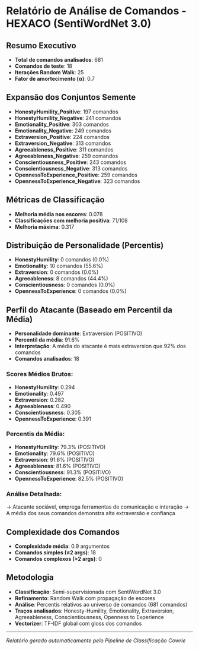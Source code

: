 # Relatório de Análise de Comandos - HEXACO (SentiWordNet 3.0)

## Resumo Executivo
- **Total de comandos analisados**: 681
- **Comandos de teste**: 18
- **Iterações Random Walk**: 25
- **Fator de amortecimento (α)**: 0.7

## Expansão dos Conjuntos Semente
- **HonestyHumility_Positive**: 197 comandos
- **HonestyHumility_Negative**: 241 comandos
- **Emotionality_Positive**: 303 comandos
- **Emotionality_Negative**: 249 comandos
- **Extraversion_Positive**: 224 comandos
- **Extraversion_Negative**: 313 comandos
- **Agreeableness_Positive**: 311 comandos
- **Agreeableness_Negative**: 259 comandos
- **Conscientiousness_Positive**: 243 comandos
- **Conscientiousness_Negative**: 313 comandos
- **OpennessToExperience_Positive**: 259 comandos
- **OpennessToExperience_Negative**: 323 comandos

## Métricas de Classificação
- **Melhoria média nos escores**: 0.078
- **Classificações com melhoria positiva**: 71/108
- **Melhoria máxima**: 0.317

## Distribuição de Personalidade (Percentis)
- **HonestyHumility**: 0 comandos (0.0%)
- **Emotionality**: 10 comandos (55.6%)
- **Extraversion**: 0 comandos (0.0%)
- **Agreeableness**: 8 comandos (44.4%)
- **Conscientiousness**: 0 comandos (0.0%)
- **OpennessToExperience**: 0 comandos (0.0%)

## Perfil do Atacante (Baseado em Percentil da Média)

- **Personalidade dominante**: Extraversion (POSITIVO)
- **Percentil da média**: 91.6%
- **Interpretação**: A média do atacante é mais extraversion que 92% dos comandos
- **Comandos analisados**: 18

### Scores Médios Brutos:
- **HonestyHumility**: 0.294
- **Emotionality**: 0.497
- **Extraversion**: 0.282
- **Agreeableness**: 0.490
- **Conscientiousness**: 0.305
- **OpennessToExperience**: 0.391

### Percentis da Média:
- **HonestyHumility**: 79.3% (POSITIVO)
- **Emotionality**: 79.6% (POSITIVO)
- **Extraversion**: 91.6% (POSITIVO)
- **Agreeableness**: 81.6% (POSITIVO)
- **Conscientiousness**: 91.3% (POSITIVO)
- **OpennessToExperience**: 82.5% (POSITIVO)

### Análise Detalhada:
→ Atacante sociável, emprega ferramentas de comunicação e interação
→ A média dos seus comandos demonstra alta extraversão e confiança

## Complexidade dos Comandos
- **Complexidade média**: 0.9 argumentos
- **Comandos simples (≤2 args)**: 18
- **Comandos complexos (>2 args)**: 0

## Metodologia
- **Classificação**: Semi-supervisionada com SentiWordNet 3.0
- **Refinamento**: Random Walk com propagação de escores
- **Análise**: Percentis relativos ao universo de comandos (681 comandos)
- **Traços analisados**: Honesty-Humility, Emotionality, Extraversion, Agreeableness, Conscientiousness, Openness to Experience
- **Vectorizer**: TF-IDF global com gloss dos comandos

---
*Relatório gerado automaticamente pelo Pipeline de Classificação Cowrie*
